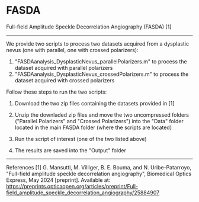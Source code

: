 # FASDA
Full-field Amplitude Speckle Decorrelation Angiography (FASDA) [1]

-------------------------------------

We provide two scripts to process two datasets acquired from a dysplastic nevus (one with parallel, one with crossed polarizers):

1. "FASDAanalysis_DysplasticNevus_parallelPolarizers.m" to process the dataset acquired with parallel polarizers
2. "FASDAanalysis_DysplasticNevus_crossedPolarizers.m"  to process the dataset acquired with crossed polarizers


Follow these steps to run the two scripts:

1. Download the two zip files containing the datasets provided in [1]

2. Unzip the downladed zip files and move the two uncompressed folders ("Parallel Polarizers" and "Crossed Polarizers") into the "Data" folder located in the main FASDA folder (where the scripts are located)

2. Run the script of interest (one of the two listed above)

3. The results are saved into the "Output" folder

-------------------------------------

References
[1] G. Mansutti, M. Villiger, B. E. Bouma, and N. Uribe-Patarroyo, "Full-field amplitude speckle decorrelation angiography", Biomedical Optics Express, May 2024 [preprint]. Available at: https://preprints.opticaopen.org/articles/preprint/Full-field_amplitude_speckle_decorrelation_angiography/25884907